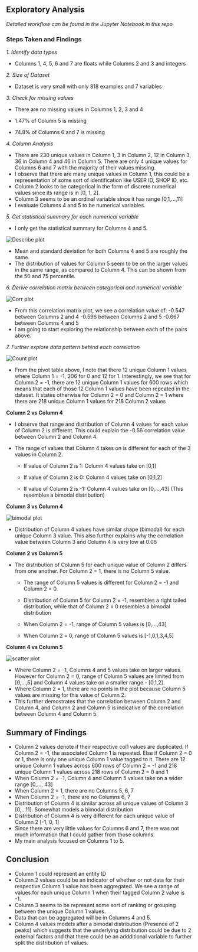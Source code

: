 ## Exploratory Analysis

*Detailed workflow can be found in the Jupyter Notebook in this repo*

### **Steps Taken and Findings**
*1. Identify data types*
  - Columns 1, 4, 5, 6 and 7 are floats while Columns 2 and 3 and integers
  
*2. Size of Dataset*
  - Dataset is very small with only 818 examples and 7 variables
  
*3. Check for missing values*

  - There are no missing values in Columns 1, 2, 3 and 4
  
  - 1.47% of Column 5 is missing
  
  - 74.8% of Columns 6 and 7 is missing
  
*4. Column Analysis*
  - There are 230 unique values in Column 1, 3 in Column 2, 12 in Column 3, 36 in Column 4 and 46 in Column 5. There are only 4 unique values for Columns 6 and 7       with the majority of their values missing.
  - I observe that there are many unique values in Column 1, this could be a representation of some sort of identification like USER ID, SHOP ID, etc. 
  - Column 2 looks to be categorical in the form of discrete numerical values since its range is in [0, 1, 2]. 
  - Column 3 seems to be an ordinal variable since it has range [0,1,...,11]
  - I evaluate Columns 4 and 5 to be numerical variables.
  
*5. Get statistical summary for each numerical variable*
  - I only get the statistical summary for Columns 4 and 5.
  
![Describe plot](./describeplot.jpg)

  - Mean and standard deviation for both Columns 4 and 5 are roughly the same.
  - The distribution of values for Column 5 seem to be on the larger values in the same range, as compared to Column 4. This can be shown from the 50 and 75      percentile.
    
*6. Derive correlation matrix between categorical and numerical variable*

![Corr plot](./corrplot.jpg)
  
  - From this correlation matrix plot, we see a correlation value of:
    -0.547 between Columns 2 and 4
    -0.596 between Columns 2 and 5
    -0.667 between Columns 4 and 5
  - I am going to start exploring the relationship between each of the pairs above.

*7. Further explore data pattern behind each correlation*

![Count plot](./counts.jpg)
  
  - From the pivot table above, I note that there 12 unique Column 1 values where Column 1 = -1, 206 for 0 and 12 for 1. Interestingly, we see that for Column 2 = -1, there are 12 unique Column 1 values for 600 rows which means that each of those 12 Column 1 values have been repeated in the dataset. It states otherwise for Column 2 = 0 and Column 2 = 1 where there are 218 unique Column 1 values for 218 Column 2 values

**Column 2 vs Column 4**

  -  I observe that range and distribution of Column 4 values for each value of Column 2 is different. This could explain the -0.56 correlation value between Column 2 and Column 4.
  - The range of values that Column 4 takes on is different for each of the 3 values in Column 2.

    - If value of Column 2 is 1: Column 4 values take on [0,1]

    - If value of Column 2 is 0: Column 4 values take on [0,1,2]

    - If value of Column 2 is -1: Column 4 values take on [0,...,43] (This resembles a bimodal distribution)

**Column 3 vs Column 4**

![bimodal plot](./bimodal.jpg)

  - Distribution of Column 4 values have similar shape (bimodal) for each unique Column 3 value. This also further explains why the correlation value between Column 3 and Column 4 is very low at 0.06
  
**Column 2 vs Column 5**

- The distribution of Column 5 for each unique value of Column 2 differs from one another. For Column 2 = 1, there is no Column 5 value.

    - The range of Column 5 values is different for Column 2 = -1 and Column 2 = 0.

    - Distribution of Column 5 for Column 2 = -1, resembles a right tailed distribution, while that of Column 2 = 0 resembles a bimodal distribution
    
    - When Column 2 = -1, range of Column 5 values is [0,...,43]

    - When Column 2 = 0, range of Column 5 values is [-1,0,1,3,4,5]

**Column 4 vs Column 5**

![scatter plot](./scatter.jpg)

  - Where Column 2 = -1, Columns 4 and 5 values take on larger values. However for Column 2 = 0, range of Column 5 values are limited from [0,...,5] and Column 4 values take on a smaller range - [0,1,2]. 
  - Where Column 2 = 1, there are no points in the plot because Column 5 values are missing for this value of Column 2. 
  - This further demostrates that the correlation between Column 2 and Column 4, and Column 2 and Column 5 is indicative of the correlation between Column 4 and Column 5.
  
## Summary of Findings

  - Column 2 values denote if their respective col1 values are duplicated. If Column 2 = -1, the associated Column 1 is repeated. Else if Column 2 = 0 or 1, there is only one unique Column 1 value tagged to it. There are 12 unique Column 1 values across 600 rows of Column 2 = -1 and 218 unique Column 1 values across 218 rows of Column 2 = 0 and 1
  - When Column 2 = -1, Column 4 and Column 5 values take on a wider range [0,..., 43]
  - When Column 2 = 1, there are no Columns 5, 6, 7
  - When Column 2 = -1, there are no Columns 6, 7
  - Distribution of Column 4 is similar across all unique values of Column 3 [0,...11]. Somewhat models a bimodal distribution
  - Distribution of Column 4 is very different for each unique value of Column 2 [-1, 0, 1]
  - Since there are very little values for Columns 6 and 7, there was not much information that I could gather from those columns.
  - My main analysis focused on Columns 1 to 5.
## Conclusion
  - Column 1 could represent an entity ID
  - Column 2 values could be an indicator of whether or not data for their respective Column 1 value has been aggregated. We see a range of values for each unique Column 1 when their tagged Column 2 value is -1. 
  - Column 3 seems to be represent some sort of ranking or grouping between the unique Column 1 values.
  - Data that can be aggregated will be in Columns 4 and 5.
  - Column 4 values models after a bimodal distribution (Presence of 2 peaks) which suggests that the underlying distribution could be due to 2 external factors and that there could be an addditional variable to further split the distribution of values.
  

